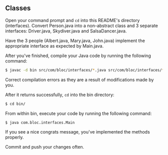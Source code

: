 ## Classes

Open your command prompt and `cd` into this README's directory (interfaces). Convert Person.java into a non-abstract class and 3 separate interfaces: Driver.java, Skydiver.java and SalsaDancer.java. 

Have the 3 people (Albert.java, Mary.java, John.java) implement the appropriate interface as expected by Main.java.

After you've finished, compile your Java code by running the following command:

``` bash
$ javac -d bin src/com/bloc/interfaces/*.java src/com/bloc/interfaces/*/*.java src/com/bloc/interfaces/*/*/*.java
```

Correct compilation errors as they are a result of modifications made by you.

After it returns successfully, `cd` into the bin directory:

``` bash
$ cd bin/
```

From within bin, execute your code by running the following command:

``` bash
$ java com.bloc.interfaces.Main
```

If you see a nice congrats message, you've implemented the methods properly.

Commit and push your changes often.